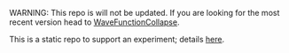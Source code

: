 WARNING: This repo is will not be updated. If you are looking for the most recent version head to [WaveFunctionCollapse](https://github.com/mxgmn/WaveFunctionCollapse).

This is a static repo to support an experiment; details [here](https://dlfelps.github.io/DOTNET-Publishing-Options/).
